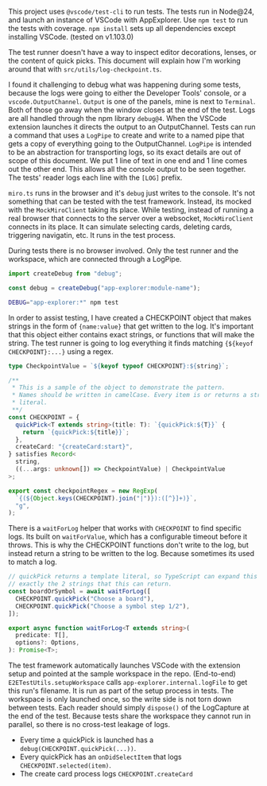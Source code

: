 This project uses `@vscode/test-cli` to run tests. The tests run in Node@24, and
launch an instance of VSCode with AppExplorer. Use `npm test` to run the tests
with coverage. `npm install` sets up all dependencies except installing VSCode.
(tested on v1.103.0)

The test runner doesn't have a way to inspect editor decorations, lenses, or the
content of quick picks. This document will explain how I'm working around that
with `src/utils/log-checkpoint.ts`.

I found it challenging to debug what was happening during some tests, because
the logs were going to either the Developer Tools' console, or a
`vscode.OutputChannel`. `Output` is one of the panels, mine is next to
`Terminal`. Both of those go away when the window closes at the end of the
test. Logs are all handled through the npm library `debug@4`. When the VSCode
extension launches it directs the output to an OutputChannel. Tests can run a
command that uses a `LogPipe` to create and write to a named pipe that gets a
copy of everything going to the OutputChannel. `LogPipe` is intended to be an
abstraction for transporting logs, so its exact details are out of scope of this
document. We put 1 line of text in one end and 1 line comes out the other end.
This allows all the console output to be seen together. The tests' reader logs
each line with the `[LOG]` prefix.

`miro.ts` runs in the browser and it's `debug` just writes to the console. It's
not something that can be tested with the test framework. Instead, its mocked
with the `MockMiroClient` taking its place. While testing, instead of running a
real browser that connects to the server over a websocket, `MockMiroClient`
connects in its place. It can simulate selecting cards, deleting cards,
triggering navigatin, etc. It runs in the test process.

During tests there is no browser involved. Only the test runner and the
workspace, which are connected through a LogPipe.

```ts
import createDebug from "debug";

const debug = createDebug("app-explorer:module-name");
```

```bash
DEBUG="app-explorer:*" npm test
```

In order to assist testing, I have created a CHECKPOINT object that makes
strings in the form of `{name:value}` that get written to the log. It's
important that this object either contains exact strings, or functions that will
make the string. The test runner is going to log everything it finds matching
`{${keyof CHECKPOINT}:...}` using a regex.

```ts
type CheckpointValue = `${keyof typeof CHECKPOINT}:${string}`;

/**
 * This is a sample of the object to demonstrate the pattern.
 * Names should be written in camelCase. Every item is or returns a string
 * literal.
 **/
const CHECKPOINT = {
  quickPick<T extends string>(title: T): `{quickPick:${T}}` {
    return `{quickPick:${title}}`;
  },
  createCard: "{createCard:start}",
} satisfies Record<
  string,
  ((...args: unknown[]) => CheckpointValue) | CheckpointValue
>;

export const checkpointRegex = new RegExp(
  `{(${Object.keys(CHECKPOINT).join("|")}):([^}]+)}`,
  "g",
);
```

There is a `waitForLog` helper that works with `CHECKPOINT` to find specific
logs. Its built on `waitForValue`, which has a configurable timeout before it
throws. This is why the CHECKPOINT functions don't write to the log, but instead
return a string to be written to the log. Because sometimes its used to match a
log.

```ts
// quickPick returns a template literal, so TypeScript can expand this to know
// exactly the 2 strings that this can return.
const boardOrSymbol = await waitForLog([
  CHECKPOINT.quickPick("Choose a board"),
  CHECKPOINT.quickPick("Choose a symbol step 1/2"),
]);

export async function waitForLog<T extends string>(
  predicate: T[],
  options?: Options,
): Promise<T>;
```

The test framework automatically launches VSCode with the extension setup and
pointed at the sample workspace in the repo. (End-to-end)
`E2ETestUtils.setupWorkspace` calls `app-explorer.internal.logFile` to get this
run's filename. It is run as part of the setup process in tests. The workspace
is only launched once, so the write side is not torn down between tests. Each
reader should simply `dispose()` of the LogCapture at the end of the test.
Because tests share the workspace they cannot run in parallel, so there is no
cross-test leakage of logs.

- Every time a quickPick is launched has a `debug(CHECKPOINT.quickPick(...))`.
- Every quickPick has an `onDidSelectItem` that logs `CHECKPOINT.selected(item)`.
- The create card process logs `CHECKPOINT.createCard`
